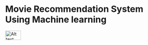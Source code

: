 # Movie Recommendation System Using Machine learning

<img src="path/to/your/image.png" alt="Alt text" width="50" height="30">
